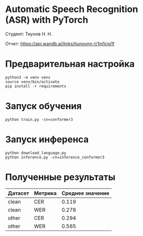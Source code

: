 # Automatic Speech Recognition (ASR) with PyTorch

Студент: Тиунов Н. Н.

Отчет: https://api.wandb.ai/links/tiunovnn-t/1m1cjq1f

# Предварительная настройка

```shell
python3 -m venv venv
source venv/bin/activate
pip install -r requirements
```

# Запуск обучения

```shell
python train.py -cn=conformer3
```

# Запуск инференса


```shell
python download_language.py
python inference.py -cn=inference_conformer3
```

# Полученные результаты

| Датасет | Метрика | Среднее значение |
| -------- | --------- | ------------ |
| clean | CER | 0.119 |
| clean | WER | 0.278 |
| other | CER | 0.294 |
| other | WER | 0.565 |
